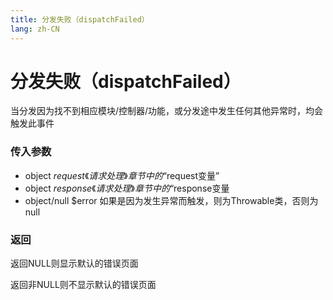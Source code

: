 ```yaml
---
title: 分发失败（dispatchFailed）
lang: zh-CN
---
```


# 分发失败（dispatchFailed）

当分发因为找不到相应模块/控制器/功能，或分发途中发生任何其他异常时，均会触发此事件

### 传入参数

* object $request 《请求处理》章节中的“$request变量”
* object $response 《请求处理》章节中的“$response变量
* object/null $error 如果是因为发生异常而触发，则为Throwable类，否则为null

### 返回

返回NULL则显示默认的错误页面

返回非NULL则不显示默认的错误页面